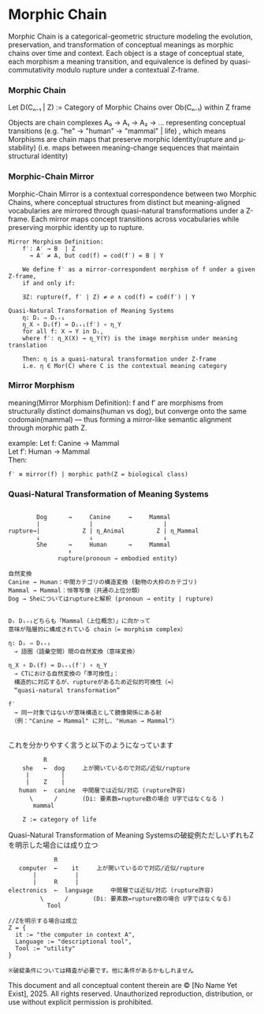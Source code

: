 # Morphic Chain
Morphic Chain is a categorical-geometric structure modeling the evolution, preservation, and transformation of conceptual meanings as morphic chains over time and context.
Each object is a stage of conceptual state, each morphism a meaning transition, and equivalence is defined by quasi-commutativity modulo rupture under a contextual Z-frame.

### Morphic Chain
Let D(Cₙ₋₁ | Z) := Category of Morphic Chains over Ob(Cₙ₋₁) within Z frame

Objects are chain complexes A₀ → A₁ → A₂ → ...
representing conceptual transitions (e.g. "he" → "human" → "mammal" | life)
, which means Morphisms are chain maps that preserve morphic Identity(rupture and μ-stability) (i.e. maps between meaning-change sequences that maintain structural identity)


### Morphic-Chain Mirror
Morphic-Chain Mirror is a contextual correspondence between two Morphic Chains, where conceptual structures from distinct but meaning-aligned vocabularies are mirrored through quasi-natural transformations under a Z-frame. Each mirror maps concept transitions across vocabularies while preserving morphic identity up to rupture.

```
Mirror Morphism Definition:
    f′: A′ → B  | Z
      → A′ ≠ A, but cod(f) = cod(f′) = B | Y

    We define f′ as a mirror-correspondent morphism of f under a given Z-frame,
    if and only if:

    ∃Z: rupture(f, f′ | Z) ≠ ∅ ∧ cod(f) = cod(f′) | Y

Quasi-Natural Transformation of Meaning Systems
    η: Dᵢ ⇒ Dᵢ₊₁  
    η_X ∘ Dᵢ(f) ≈ Dᵢ₊₁(f′) ∘ η_Y  
    for all f: X → Y in Dᵢ,
    where f′: η_X(X) → η_Y(Y) is the image morphism under meaning translation

    Then: η is a quasi-natural transformation under Z-frame
    i.e. η ∈ Mor(C) where C is the contextual meaning category
```

### Mirror Morphism

meaning(Mirror Morphism Definition):
    f and f′ are morphisms from structurally distinct domains(human vs dog),
    but converge onto the same codomain(mammal) —
    thus forming a mirror-like semantic alignment through morphic path Z.

example:
    Let f:  Canine → Mammal  
    Let f′: Human → Mammal  
    Then:

    f′ ≡ mirror(f) | morphic path(Z = biological class)  



### Quasi-Natural Transformation of Meaning Systems

```

        Dog      →     Canine     →     Mammal
        |              |                    |
rupture→|            Z | η_Animal         Z | η_Mammal
        ↓              ↓                    ↓ 
        She      →     Human      →     Mammal
                 ↑
              rupture(pronoun → embodied entity)

自然変換
Canine → Human：中間カテゴリの構造変換 (動物の大枠のカテゴリ)
Mammal → Mammal：恒等写像（共通の上位分類）
Dog → Sheについてはruptureと解釈 (pronoun → entity | rupture)


Dᵢ Dᵢ₊₁どちらも「Mammal（上位概念）」に向かって
意味が階層的に構成されている chain（= morphism complex）

η: Dᵢ ⇒ Dᵢ₊₁
　→ 語圏（語彙空間）間の自然変換（意味変換）

η_X ∘ Dᵢ(f) ≈ Dᵢ₊₁(f′) ∘ η_Y
　→ CTにおける自然変換の「準可換性」：
　構造的に対応するが、ruptureがあるため近似的可換性（≈）
　“quasi-natural transformation” 

f′
　→ 同一対象ではないが意味構造として鏡像関係にある射
　（例："Canine → Mammal" に対し、"Human → Mammal"）
　
```


これを分かりやすく言うと以下のようになっています

```
          R
    she   ←  dog     上が開いているので対応/近似/rupture
     |         |
     |    Z    |
   human  ←  canine  中間層では近似/対応 (rupture許容) 
      \      /       (Di: 要素数=rupture数の場合 U字ではなくなる )
       mammal

    Z := category of life
```

Quasi-Natural Transformation of Meaning Systemsの破綻例ただしいずれもZを明示した場合には成り立つ

```
             R
   computer  ←    it     上が開いているので対応/近似/rupture
       |           |
       |     R     |
electronics  ←  language     中間層では近似/対応 (rupture許容) 
         \      /       (Di: 要素数=rupture数の場合 U字ではなくなる)
           Tool

//Zを明示する場合は成立
Z = { 
  it := "the computer in context A", 
  Language := "descriptional tool", 
  Tool := "utility" 
}

※破綻条件については精査が必要です。他に条件があるかもしれません
```
This document and all conceptual content therein are © [No Name Yet Exist], 2025. All rights reserved. Unauthorized reproduction, distribution, or use without explicit permission is prohibited.